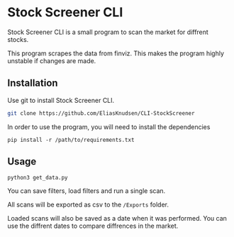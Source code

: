 # Stock Screener CLI

Stock Screener CLI is a small program to scan the market for diffrent stocks.

This program scrapes the data from finviz. This makes the program highly unstable if changes are made.

## Installation

Use git to install Stock Screener CLI.

```bash
git clone https://github.com/EliasKnudsen/CLI-StockScreener
```
In order to use the program, you will need to install the dependencies
```
pip install -r /path/to/requirements.txt
```

## Usage

```terminal
python3 get_data.py
```

You can save filters, load filters and run a single scan.

All scans will be exported as csv to the ```/Exports``` folder.

Loaded scans will also be saved as a date when it was performed. You can use the diffrent dates to compare diffrences in the market.
